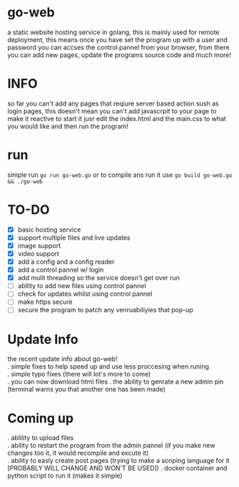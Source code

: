 # go-web
a static website hosting service in golang, this is mainly used for remote deployment, this means once you have set the program up with a user and password
you can accses the control pannel from your browser, from there you can add new pages, update the programs source code and much more!

# INFO
so far you can't add any pages that reqiure server based action sush as login pages, this doesn't mean you can't add javascrpit to your page to make it
reactive
to start it jusr edit the index.html and the main.css to what you would like and then run the program!

# run
simple run `go run go-web.go` or to compile ans run it use `go build go-web.go && ./go-web`

# TO-DO
- [X] basic hosting service
- [X] support multiple files and live updates
- [X] image support
- [X] video support
- [X] add a config and a config reader
- [X] add a control pannel w/ login
- [X] add mulit threading so the service doesn't get over run
- [ ] abllity to add new files using control pannel
- [ ] check for updates whilst using control pannel
- [ ] make https secure
- [ ] secure the program to patch any venruabiliyies that pop-up

# Update Info
the recent update info about go-web!  
. simple fixes to help speed up and use less proccesing when runing  
. simple typo fixes (there will lot's more to come)  
. you can now download html files
. the ability to genrate a new admin pin (terminal warns you that another one has been made)

# Coming up
. ablility to upload files  
. ability to restart the program from the admin pannel (if you make new changes too it, it would recompile and excute it)  
. ability to easly create post pages (trying to make a scriping language for it [PROBABLY WILL CHANGE AND WON'T BE USED])
. docker container and python script to run it (makes it simple)


